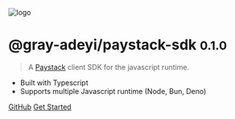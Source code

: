 ![logo](_media/icon.svg)


# @gray-adeyi/paystack-sdk <small>0.1.0</small>

> A [Paystack](https://www.paystack.com/) client SDK for the javascript runtime.

- Built with Typescript
- Supports multiple Javascript runtime (Node, Bun, Deno)

[GitHub](https://github.com/gray-adeyi/paystack-sdk)
[Get Started](#gray-adeyipaystack-sdk)